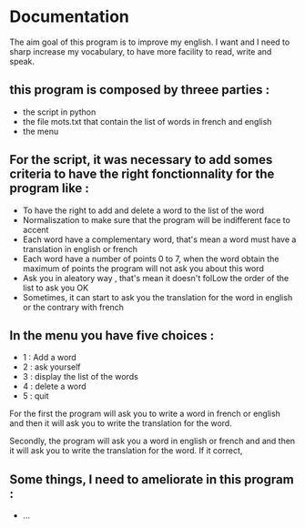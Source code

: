 # Documentation

The aim goal of this program is to improve my english. I want and I need to sharp increase my vocabulary, to have more facility to read, write and speak.

## this program is composed by threee parties : 
  - the script in python
  - the file mots.txt that contain the list of words in french and english
  - the menu

## For the script, it was necessary to add somes criteria to have the right fonctionnality for the program like : 
  - To have the right to add and delete a word to the list of the word
  - Normaliszation to make sure that the program will be indifferent face  to accent
  - Each word have a complementary word, that's mean a word must have a translation in english or french
  - Each word have a number of points 0 to 7, when the word obtain the maximum of points the program will not ask you about this word
  - Ask you in aleatory way , that's mean it doesn't folLow the order of the list to ask you OK
  - Sometimes, it can start to ask you the translation for the word in english or the contrary with french


## In the menu you have five choices : 
  - 1 : Add a word
  - 2 : ask yourself
  - 3 : display the list of the words
  - 4 : delete a word
  - 5 : quit

For the first the program will ask you to write a word in french or english and then it will ask you to write the translation for the word.

Secondly, the program will ask you a word in english or french and and then it will ask you to write the translation for the word. 
If it correct, 

## Some things, I need to ameliorate in this program : 

- ...
